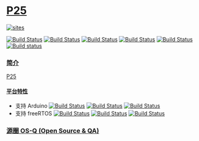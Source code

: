 ﻿# [P25](https://github.com/OS-Q/P25)

[![sites](http://182.61.61.133/link/resources/OSQ.png)](http://www.OS-Q.com)

[![Build Status](https://github.com/OS-Q/P25/workflows/macos/badge.svg)](https://github.com/OS-Q/P25/actions/workflows/macos.yml)
[![Build Status](https://github.com/OS-Q/P25/workflows/ubuntu/badge.svg)](https://github.com/OS-Q/P25/actions/workflows/ubuntu.yml)
[![Build Status](https://github.com/OS-Q/P25/workflows/windows/badge.svg)](https://github.com/OS-Q/P25/actions/workflows/windows.yml)
[![Build Status](https://github.com/OS-Q/P25/workflows/PlatformIO/badge.svg)](https://github.com/OS-Q/P25/actions/workflows/platformio.yml)
[![Build Status](https://travis-ci.com/OS-Q/P25.svg?branch=master)](https://travis-ci.com/OS-Q/P25)
[![Build status](https://ci.appveyor.com/api/projects/status/onjfmhvg7g6u5dqk?svg=true)](https://ci.appveyor.com/project/Qitas/p51)

### [简介](https://github.com/OS-Q/P25/wiki)

[P25](https://github.com/OS-Q/P25)


 #### [平台特性](https://github.com/SoCXin/ESP8266)

* 支持 Arduino [![Build Status](https://github.com/OS-Q/A51A/workflows/macos/badge.svg)](https://github.com/OS-Q/A51A/actions/workflows/macos.yml)
[![Build Status](https://github.com/OS-Q/A51A/workflows/ubuntu/badge.svg)](https://github.com/OS-Q/A51A/actions/workflows/ubuntu.yml)
[![Build Status](https://github.com/OS-Q/A51A/workflows/windows/badge.svg)](https://github.com/OS-Q/A51A/actions/workflows/windows.yml)
* 支持 freeRTOS [![Build Status](https://github.com/OS-Q/F51A/workflows/macos/badge.svg)](https://github.com/OS-Q/F51A/actions/workflows/macos.yml)
[![Build Status](https://github.com/OS-Q/F51A/workflows/ubuntu/badge.svg)](https://github.com/OS-Q/F51A/actions/workflows/ubuntu.yml)
[![Build Status](https://github.com/OS-Q/F51A/workflows/windows/badge.svg)](https://github.com/OS-Q/F51A/actions/workflows/windows.yml)

### [源圈 OS-Q (Open Source & QA) ](http://www.OS-Q.com)
